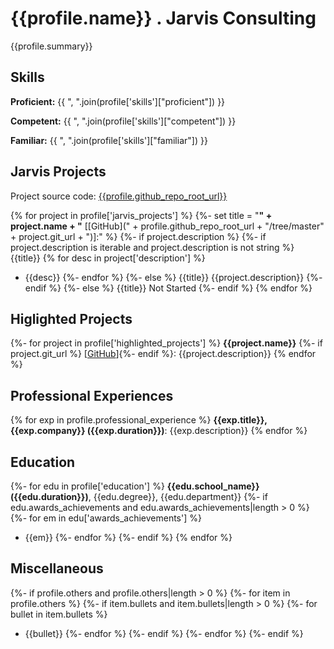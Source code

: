 # {{profile.name}} . Jarvis Consulting

{{profile.summary}}

## Skills

**Proficient:** {{ ", ".join(profile['skills']["proficient"]) }}

**Competent:** {{ ", ".join(profile['skills']["competent"]) }}

**Familiar:** {{ ", ".join(profile['skills']["familiar"]) }}

## Jarvis Projects

Project source code: [{{profile.github_repo_root_url}}]({{profile.github_repo_root_url}})

{% for project in profile['jarvis_projects'] %}
{%- set title = "**" + project.name + "** [[GitHub](" + profile.github_repo_root_url + "/tree/master" + project.git_url + ")]:" %}
{%- if project.description %} 
   {%- if project.description is iterable and project.description is not string %}
{{title}}
      {% for desc in project['description'] %}
  - {{desc}}
      {%- endfor %}
   {%- else %}
{{title}} {{project.description}}
   {%- endif %}
{%- else %}
{{title}} Not Started
{%- endif %}
{% endfor %}

## Higlighted Projects
{%- for project in profile['highlighted_projects'] %}
**{{project.name}}** {%- if project.git_url %} [[GitHub]({{project.git_url}})]{%- endif %}: {{project.description}}
{% endfor %}

## Professional Experiences
{% for exp in profile.professional_experience %}
**{{exp.title}}, {{exp.company}} ({{exp.duration}})**: {{exp.description}}
{% endfor %}

## Education
{%- for edu in profile['education'] %}
**{{edu.school_name}} ({{edu.duration}})**, {{edu.degree}}, {{edu.department}} 
{%- if edu.awards_achievements and edu.awards_achievements|length > 0 %}
{%- for em in edu['awards_achievements'] %}
- {{em}}
{%- endfor %}
{%- endif %}
{% endfor %}

## Miscellaneous
{%- if profile.others and profile.others|length > 0 %}
{%- for item in profile.others %}
{%- if item.bullets and item.bullets|length > 0 %}
{%- for bullet in item.bullets %}
- {{bullet}}
{%- endfor %}
{%- endif %}
{%- endfor %}
{%- endif %}
